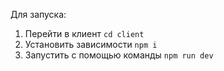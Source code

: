 Для запуска: 
1. Перейти в клиент `cd client`
2. Установить зависимости `npm i`
3. Запустить с помощью команды `npm run dev`


